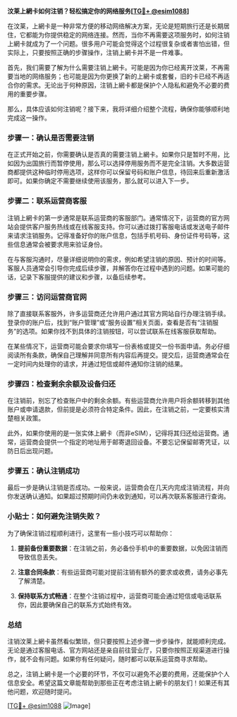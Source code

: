 **汶莱上網卡如何注销？轻松搞定你的网络服务[[TG💪+ @esim1088](https://t.me/s/esim1088)]**

在汶莱，上網卡是一种非常方便的移动网络解决方案，无论是短期旅行还是长期居住，它都能为你提供稳定的网络连接。然而，当你不再需要这项服务时，如何注销上網卡就成为了一个问题。很多用户可能会觉得这个过程很复杂或者害怕出错，但实际上，只要按照正确的步骤操作，注销上網卡并不是一件难事。

首先，我们需要了解为什么需要注销上網卡。可能是因为你已经离开汶莱，不再需要当地的网络服务；也可能是因为你更换了新的上網卡或套餐，旧的卡已经不再适合你的需求。无论出于何种原因，注销上網卡都是保护个人隐私和避免不必要的费用的重要步骤。

那么，具体应该如何注销呢？接下来，我将详细介绍整个流程，确保你能够顺利地完成这一操作。

### 步骤一：确认是否需要注销

在正式开始之前，你需要确认是否真的需要注销上網卡。如果你只是暂时不用，比如因为出国旅行而暂停使用，那么可以选择停用服务而不是完全注销。大多数运营商都提供这种临时停用选项，这样你可以保留号码和账户信息，待回来后重新激活即可。如果你确定不需要继续使用该服务，那么就可以进入下一步。

### 步骤二：联系运营商客服

注销上網卡的第一步通常是联系运营商的客服部门。通常情况下，运营商的官方网站会提供客户服务热线或在线客服支持。你可以通过拨打客服电话或发送电子邮件来请求注销服务。记得准备好你的账户信息，包括手机号码、身份证件号码等，这些信息通常会被要求用来验证身份。

在与客服沟通时，尽量详细说明你的需求，例如希望注销的原因、预计的时间等。客服人员通常会引导你完成后续步骤，并解答你在过程中遇到的问题。如果可能的话，记录下客服提供的建议和步骤，以备后续参考。

### 步骤三：访问运营商官网

除了直接联系客服外，许多运营商还允许用户通过其官方网站自行办理注销手续。登录你的账户后，找到“账户管理”或“服务设置”相关页面，查看是否有“注销服务”的选项。如果你找不到具体的注销按钮，可以尝试联系在线客服获取帮助。

在某些情况下，运营商可能会要求你填写一份表格或提交一份书面申请。务必仔细阅读所有条款，确保自己理解并同意所有内容后再提交。提交后，运营商通常会在一定时间内处理你的请求，并通过短信或邮件通知你注销的结果。

### 步骤四：检查剩余余额及设备归还

在注销前，别忘了检查账户中的剩余余额。有些运营商允许用户将余额转移到其他账户或申请退款，但前提是必须符合特定条件。因此，在注销之前，一定要核实清楚相关政策。

此外，如果你使用的是一张实体上網卡（而非eSIM），记得将其归还给运营商。通常，运营商会提供一个指定的地址用于邮寄退回设备。不要忘记保留邮寄凭证，以防日后出现问题。

### 步骤五：确认注销成功

最后一步是确认注销是否成功。一般来说，运营商会在几天内完成注销流程，并向你发送确认通知。如果超过预期时间仍未收到通知，可以再次联系客服进行查询。

### 小贴士：如何避免注销失败？

为了确保注销过程顺利进行，这里有一些小技巧可以帮助你：

1. **提前备份重要数据**：在注销之前，务必备份手机中的重要数据，以免因注销而导致信息丢失。
   
2. **注意合同条款**：有些运营商可能对提前注销有额外的要求或收费，请务必事先了解清楚。

3. **保持联系方式畅通**：在整个注销过程中，运营商可能会通过短信或电话联系你，因此要确保自己的联系方式始终有效。

### 总结

注销汶莱上網卡虽然看似繁琐，但只要按照上述步骤一步步操作，就能顺利完成。无论是通过客服电话、官方网站还是亲自前往营业厅，只要你按照正规渠道进行操作，就不会有问题。如果你有任何疑问，随时都可以联系运营商寻求帮助。

总之，注销上網卡是一个必要的环节，不仅可以避免不必要的费用，还能保护个人信息安全。希望这篇文章能帮助到那些正在考虑注销上網卡的朋友们！如果还有其他问题，欢迎随时提问。

[[TG💪+ @esim1088](https://t.me/s/esim1088) ![Image](https://i.postimg.cc/4NQfJmqS/Snipaste-2025-05-13-00-14-12.png)]